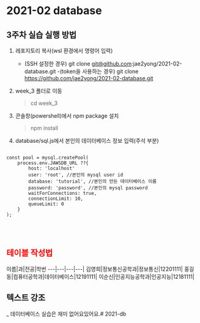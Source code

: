 # 2021-02 database

## 3주차 실습 실행 방법
1. 레포지토리 복사(wsl 환경에서 명령어 입력)
    - (SSH 설정한 경우) git clone git@github.com:jae2yong/2021-02-database.git
    -(token을 사용하는 경우) git clone https://github.com/jae2yong/2021-02-database.git
2. week_3 폴더로 이동
    >cd week_3

3. 콘솔창(powershell)에서 npm package 설치
    >npm install

4. database/sql.js에서 본인의 데이터베이스 정보 입력(주석 부분)

<pre>
<code>
const pool = mysql.createPool(
    process.env.JAWSDB_URL ??{
        host: 'localhost'
        user: 'root', //본인의 mysql user id
        database: 'tutorial', //본인의 만든 데이터베이스 이름
        password: 'password', //본인의 mysql password
        waitForConnections: true,
        connectionLimit: 10,
        queueLimit: 0
    }
);
</code>
</pre>
<br>

## <span style="color:red"> 테이블 작성법</span>

 이름|과|전공|학번 ---|---|---|---|
 김영희|정보통신공학과|정보통신|12201111|
 홍길동|컴퓨터공학과|데이터베이스|12191111|
 이순신|인공지능공학과|인공지능|12181111|
## 텍스트 강조
_ 데이터베이스 실습은 재미 없어요있어요.# 2021-db
